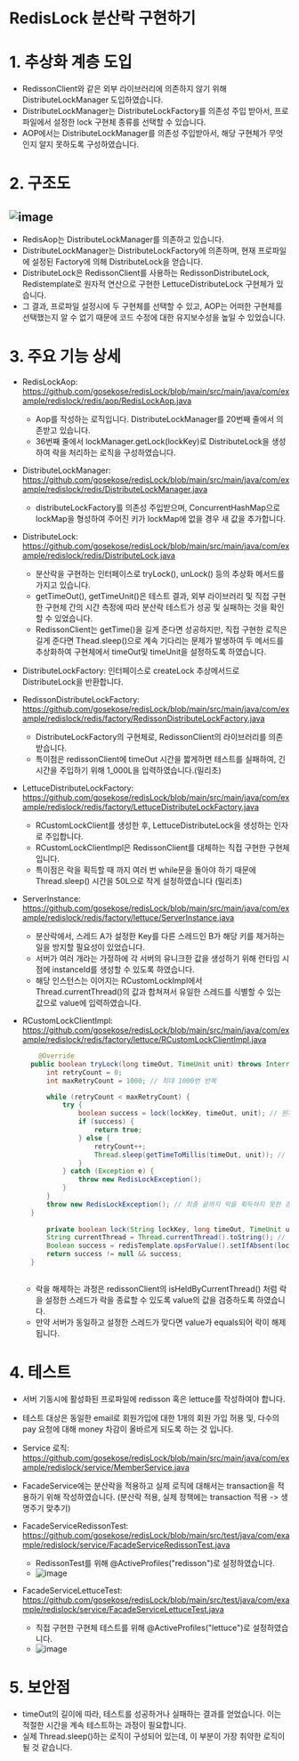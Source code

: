 RedisLock 분산락 구현하기
======================

# 1. 추상화 계층 도입
- RedissonClient와 같은 외부 라이브러리에 의존하지 않기 위해 DistributeLockManager 도입하였습니다.
- DistributeLockManager는 DistributeLockFactory를 의존성 주입 받아서, 프로파일에서 설정한 lock 구현체 종류를 선택할 수 있습니다.
- AOP에서는 DistributeLockManager를 의존성 주입받아서, 해당 구현체가 무엇인지 알지 못하도록 구성하였습니다.

# 2. 구조도
## ![image](https://github.com/gosekose/redisLock/assets/88478829/0b42d37b-f522-4334-b738-97928772dec3)
- RedisAop는 DistributeLockManager를 의존하고 있습니다. 
- DistributeLockManager는 DistributeLockFactory에 의존하며, 현재 프로파일에 설정된 Factory에 의해 DistributeLock을 얻습니다.
- DistributeLock은 RedissonClient를 사용하는 RedissonDistributeLock, Redistemplate로 원자적 연산으로 구현한 LettuceDistributeLock 구현체가 있습니다.
- 그 결과, 프로파일 설정시에 두 구현체를 선택할 수 있고, AOP는 어떠한 구현체를 선택했는지 알 수 없기 때문에 코드 수정에 대한 유지보수성을 높일 수 있었습니다. 

# 3. 주요 기능 상세

- RedisLockAop: https://github.com/gosekose/redisLock/blob/main/src/main/java/com/example/redislock/redis/aop/RedisLockAop.java
  - Aop를 작성하는 로직입니다. DistributeLockManager를 20번째 줄에서 의존받고 있습니다. 
  - 36번째 줄에서 lockManager.getLock(lockKey)로 DistributeLock을 생성하여 락을 처리하는 로직을 구성하였습니다.

- DistributeLockManager: https://github.com/gosekose/redisLock/blob/main/src/main/java/com/example/redislock/redis/DistributeLockManager.java
  - distributeLockFactory를 의존성 주입받으며, ConcurrentHashMap으로 lockMap을 형성하여 주어진 키가 lockMap에 없을 경우 새 값을 추가합니다. 

- DistributeLock: https://github.com/gosekose/redisLock/blob/main/src/main/java/com/example/redislock/redis/DistributeLock.java
  - 분산락을 구현하는 인터페이스로 tryLock(), unLock() 등의 추상화 메서드를 가지고 있습니다.
  - getTimeOut(), getTimeUnit()은 테스트 결과, 외부 라이브러리 및 직접 구현한 구현체 간의 시간 측정에 따라 분산락 테스트가 성공 및 실패하는 것을 확인할 수 있었습니다.
  - RedissonClient는 getTime()을 길게 준다면 성공하지만, 직접 구현한 로직은 길게 준다면 Thead.sleep()으로 계속 기다리는 문제가 발생하여 두 메서드를 추상화하여 구현체에서 timeOut및 timeUnit을 설정하도록 하였습니다.    

- DistributeLockFactory: 인터페이스로 createLock 추상메서드로 DistributeLock을 반환합니다.

- RedissonDistributeLockFactory: https://github.com/gosekose/redisLock/blob/main/src/main/java/com/example/redislock/redis/factory/RedissonDistributeLockFactory.java
  - DistributeLockFactory의 구현체로, RedissonClient의 라이브러리를 의존 받습니다.
  - 특이점은 redissonClient에 timeOut 시간을 짧게하면 테스트를 실패하여, 긴 시간을 주입하기 위해 1_000L을 입력하였습니다.(밀리초)

- LettuceDistributeLockFactory: https://github.com/gosekose/redisLock/blob/main/src/main/java/com/example/redislock/redis/factory/LettuceDistributeLockFactory.java
  - RCustomLockClient를 생성한 후,  LettuceDistributeLock을 생성하는 인자로 주입합니다.
  - RCustomLockClientImpl은 RedissonClient를 대체하는 직접 구현한 구현체입니다.
  - 특이점은 락을 획득할 때 까지 여러 번 while문을 돌아야 하기 때문에 Thread.sleep() 시간을 50L으로 작게 설정하였습니다 (밀리초)

- ServerInstance: https://github.com/gosekose/redisLock/blob/main/src/main/java/com/example/redislock/redis/factory/lettuce/ServerInstance.java
  - 분산락에서, 스레드 A가 설정한 Key를 다른 스레드인 B가 해당 키를 제거하는 일을 방지할 필요성이 있었습니다.
  - 서버가 여러 개라는 가정하에 각 서버의 유니크한 값을 생성하기 위해 런타임 시점에 instanceId를 생성할 수 있도록 하였습니다.
  - 해당 인스턴스는 이어지는 RCustomLockImpl에서 Thread.currentThread()의 값과 합쳐져서 유일한 스레드를 식별할 수 있는 값으로 value에 입력하였습니다.

- RCustomLockClientImpl: https://github.com/gosekose/redisLock/blob/main/src/main/java/com/example/redislock/redis/factory/lettuce/RCustomLockClientImpl.java
  ``` java
      @Override
    public boolean tryLock(long timeOut, TimeUnit unit) throws InterruptedException {
        int retryCount = 0;
        int maxRetryCount = 1000; // 최대 1000번 반복

        while (retryCount < maxRetryCount) {
            try {
                boolean success = lock(lockKey, timeOut, unit); // 원자적 연산으로 lock을 가지고 있는지 판단하는 로직
                if (success) {
                    return true;
                } else {
                    retryCount++;
                    Thread.sleep(getTimeToMillis(timeOut, unit)); // 앞서 설정한 timeOut만큼 기다리기
                }
            } catch (Exception e) {
                throw new RedisLockException();
            }
        }
        throw new RedisLockException(); // 최종 끝까지 락을 획득하지 못한 경우 예외 발생
    }
    
        private boolean lock(String lockKey, long timeOut, TimeUnit unit) { 
        String currentThread = Thread.currentThread().toString(); // 현재 스레드 번호로 유일한 식별자 값을 value에 넣기 위함 
        Boolean success = redisTemplate.opsForValue().setIfAbsent(lockKey, serverInstance.getInstanceId() + currentThread, timeOut, unit); // setIfAbsent로 redis에 대한 원자적 연산 실행
        return success != null && success; 
    }
    
    ```
    - 락을 해제하는 과정은 redissonClient의 isHeldByCurrentThread() 처럼 락을 설정한 스레드가 락을 종료할 수 있도록 value의 값을 검증하도록 하였습니다.
    - 만약 서버가 동일하고 설정한 스레드가 맞다면 value가 equals되어 락이 해제됩니다.


# 4. 테스트
  - 서버 기동시에 활성화된 프로파일에 redisson 혹은 lettuce를 작성하여야 합니다.
  - 테스트 대상은 동일한 email로 회원가입에 대한 1개의 회원 가입 허용 및, 다수의 pay 요청에 대해 money 차감이 올바르게 되도록 하는 것 입니다.
  - Service 로직: https://github.com/gosekose/redisLock/blob/main/src/main/java/com/example/redislock/service/MemberService.java
  - FacadeService에는 분산락을 적용하고 실제 로직에 대해서는 transaction을 적용하기 위해 작성하였습니다. (분산락 적용, 실제 정책에는 transaction 적용 -> 생명주기 맞추기)

  - FacadeServiceRedissonTest: https://github.com/gosekose/redisLock/blob/main/src/test/java/com/example/redislock/service/FacadeServiceRedissonTest.java
    - RedissonTest를 위해 @ActiveProfiles("redisson")로 설정하였습니다.
    - ![image](https://github.com/gosekose/redisLock/assets/88478829/6e51fed4-906c-43b7-a8f0-4cdc875088f7)
  
  - FacadeServiceLettuceTest: https://github.com/gosekose/redisLock/blob/main/src/test/java/com/example/redislock/service/FacadeServiceLettuceTest.java
    - 직접 구현한 구현체 테스트를 위해  @ActiveProfiles("lettuce")로 설정하였습니다.
    - ![image](https://github.com/gosekose/redisLock/assets/88478829/43bfd89e-7c3b-4f1f-8588-e3932f162359)


# 5. 보안점
  - timeOut의 길이에 따라, 테스트를 성공하거나 실패하는 결과를 얻었습니다. 이는 적절한 시간을 계속 테스트하는 과정이 필요합니다.
  - 실제 Thread.sleep()하는 로직이 구성되어 있는데, 이 부분이 가장 취약한 로직이 될 것 같습니다.

